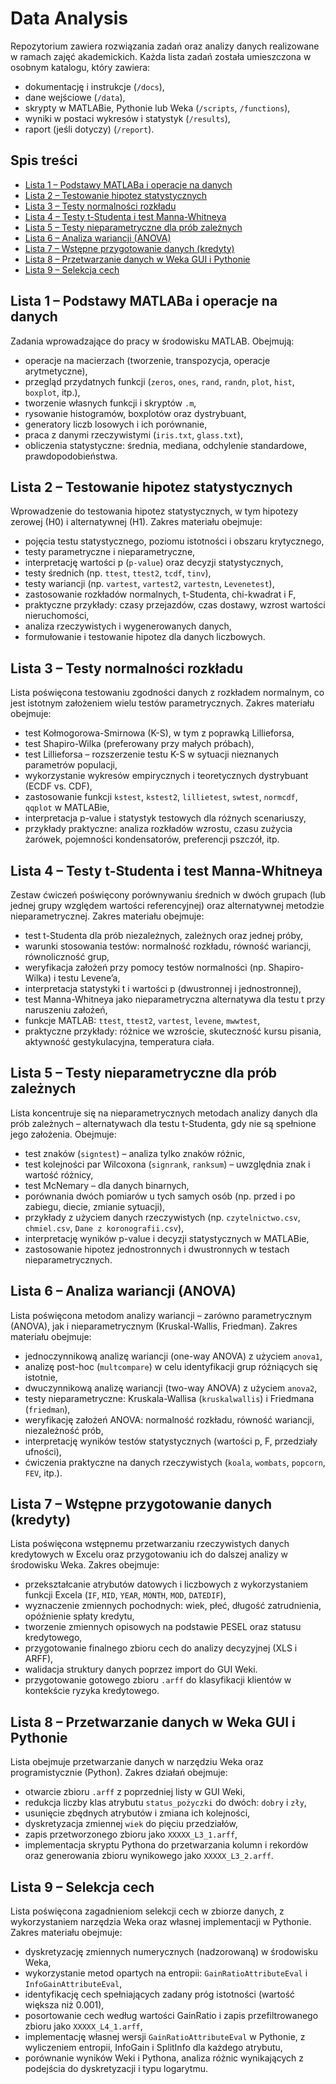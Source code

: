 # Data Analysis

Repozytorium zawiera rozwiązania zadań oraz analizy danych realizowane w ramach zajęć akademickich. Każda lista zadań została umieszczona w osobnym katalogu, który zawiera:

- dokumentację i instrukcje (`/docs`),
- dane wejściowe (`/data`),
- skrypty w MATLABie, Pythonie lub Weka (`/scripts`, `/functions`),
- wyniki w postaci wykresów i statystyk (`/results`),
- raport (jeśli dotyczy) (`/report`).

## Spis treści

- [Lista 1 – Podstawy MATLABa i operacje na danych](#lista-1--podstawy-matlaba-i-operacje-na-danych)
- [Lista 2 – Testowanie hipotez statystycznych](#lista-2--testowanie-hipotez-statystycznych)
- [Lista 3 – Testy normalności rozkładu](#lista-3--testy-normalności-rozkładu)
- [Lista 4 – Testy t-Studenta i test Manna-Whitneya](#lista-4--testy-t-studenta-i-test-manna-whitneya)
- [Lista 5 – Testy nieparametryczne dla prób zależnych](#lista-5--testy-nieparametryczne-dla-prób-zależnych)
- [Lista 6 – Analiza wariancji (ANOVA)](#lista-6--analiza-wariancji-anova)
- [Lista 7 – Wstępne przygotowanie danych (kredyty)](#lista-7--wstępne-przygotowanie-danych-kredyty)
- [Lista 8 – Przetwarzanie danych w Weka GUI i Pythonie](#lista-8--przetwarzanie-danych-w-weka-gui-i-pythonie)
- [Lista 9 – Selekcja cech](#lista-9--selekcja-cech)

## Lista 1 – Podstawy MATLABa i operacje na danych

Zadania wprowadzające do pracy w środowisku MATLAB. Obejmują:

- operacje na macierzach (tworzenie, transpozycja, operacje arytmetyczne),
- przegląd przydatnych funkcji (`zeros`, `ones`, `rand`, `randn`, `plot`, `hist`, `boxplot`, itp.),
- tworzenie własnych funkcji i skryptów `.m`,
- rysowanie histogramów, boxplotów oraz dystrybuant,
- generatory liczb losowych i ich porównanie,
- praca z danymi rzeczywistymi (`iris.txt`, `glass.txt`),
- obliczenia statystyczne: średnia, mediana, odchylenie standardowe, prawdopodobieństwa.

## Lista 2 – Testowanie hipotez statystycznych

Wprowadzenie do testowania hipotez statystycznych, w tym hipotezy zerowej (H0) i alternatywnej (H1). Zakres materiału obejmuje:

- pojęcia testu statystycznego, poziomu istotności i obszaru krytycznego,
- testy parametryczne i nieparametryczne,
- interpretację wartości p (`p-value`) oraz decyzji statystycznych,
- testy średnich (np. `ttest`, `ttest2`, `tcdf`, `tinv`),
- testy wariancji (np. `vartest`, `vartest2`, `vartestn`, `Levenetest`),
- zastosowanie rozkładów normalnych, t-Studenta, chi-kwadrat i F,
- praktyczne przykłady: czasy przejazdów, czas dostawy, wzrost wartości nieruchomości,
- analiza rzeczywistych i wygenerowanych danych,
- formułowanie i testowanie hipotez dla danych liczbowych.

## Lista 3 – Testy normalności rozkładu

Lista poświęcona testowaniu zgodności danych z rozkładem normalnym, co jest istotnym założeniem wielu testów parametrycznych. Zakres materiału obejmuje:

- test Kołmogorowa-Smirnowa (K-S), w tym z poprawką Lillieforsa,
- test Shapiro-Wilka (preferowany przy małych próbach),
- test Lillieforsa – rozszerzenie testu K-S w sytuacji nieznanych parametrów populacji,
- wykorzystanie wykresów empirycznych i teoretycznych dystrybuant (ECDF vs. CDF),
- zastosowanie funkcji `kstest`, `kstest2`, `lillietest`, `swtest`, `normcdf`, `qqplot` w MATLABie,
- interpretacja p-value i statystyk testowych dla różnych scenariuszy,
- przykłady praktyczne: analiza rozkładów wzrostu, czasu zużycia żarówek, pojemności kondensatorów, preferencji pszczół, itp.

## Lista 4 – Testy t-Studenta i test Manna-Whitneya

Zestaw ćwiczeń poświęcony porównywaniu średnich w dwóch grupach (lub jednej grupy względem wartości referencyjnej) oraz alternatywnej metodzie nieparametrycznej. Zakres materiału obejmuje:

- test t-Studenta dla prób niezależnych, zależnych oraz jednej próby,
- warunki stosowania testów: normalność rozkładu, równość wariancji, równoliczność grup,
- weryfikacja założeń przy pomocy testów normalności (np. Shapiro-Wilka) i testu Levene’a,
- interpretacja statystyki t i wartości p (dwustronnej i jednostronnej),
- test Manna-Whitneya jako nieparametryczna alternatywa dla testu t przy naruszeniu założeń,
- funkcje MATLAB: `ttest`, `ttest2`, `vartest`, `levene`, `mwwtest`,
- praktyczne przykłady: różnice we wzroście, skuteczność kursu pisania, aktywność gestykulacyjna, temperatura ciała.

## Lista 5 – Testy nieparametryczne dla prób zależnych

Lista koncentruje się na nieparametrycznych metodach analizy danych dla prób zależnych – alternatywach dla testu t-Studenta, gdy nie są spełnione jego założenia. Obejmuje:

- test znaków (`signtest`) – analiza tylko znaków różnic,
- test kolejności par Wilcoxona (`signrank`, `ranksum`) – uwzględnia znak i wartość różnicy,
- test McNemary – dla danych binarnych,
- porównania dwóch pomiarów u tych samych osób (np. przed i po zabiegu, diecie, zmianie sytuacji),
- przykłady z użyciem danych rzeczywistych (np. `czytelnictwo.csv`, `chmiel.csv`, `Dane z koronografii.csv`),
- interpretację wyników p-value i decyzji statystycznych w MATLABie,
- zastosowanie hipotez jednostronnych i dwustronnych w testach nieparametrycznych.

## Lista 6 – Analiza wariancji (ANOVA)

Lista poświęcona metodom analizy wariancji – zarówno parametrycznym (ANOVA), jak i nieparametrycznym (Kruskal-Wallis, Friedman). Zakres materiału obejmuje:

- jednoczynnikową analizę wariancji (one-way ANOVA) z użyciem `anova1`,
- analizę post-hoc (`multcompare`) w celu identyfikacji grup różniących się istotnie,
- dwuczynnikową analizę wariancji (two-way ANOVA) z użyciem `anova2`,
- testy nieparametryczne: Kruskala-Wallisa (`kruskalwallis`) i Friedmana (`friedman`),
- weryfikację założeń ANOVA: normalność rozkładu, równość wariancji, niezależność prób,
- interpretację wyników testów statystycznych (wartości p, F, przedziały ufności),
- ćwiczenia praktyczne na danych rzeczywistych (`koala`, `wombats`, `popcorn`, `FEV`, itp.).

## Lista 7 – Wstępne przygotowanie danych (kredyty)

Lista poświęcona wstępnemu przetwarzaniu rzeczywistych danych kredytowych w Excelu oraz przygotowaniu ich do dalszej analizy w środowisku Weka. Zakres obejmuje:

- przekształcanie atrybutów datowych i liczbowych z wykorzystaniem funkcji Excela (`IF`, `MID`, `YEAR`, `MONTH`, `MOD`, `DATEDIF`),
- wyznaczenie zmiennych pochodnych: wiek, płeć, długość zatrudnienia, opóźnienie spłaty kredytu,
- tworzenie zmiennych opisowych na podstawie PESEL oraz statusu kredytowego,
- przygotowanie finalnego zbioru cech do analizy decyzyjnej (XLS i ARFF),
- walidacja struktury danych poprzez import do GUI Weki.
- przygotowanie gotowego zbioru `.arff` do klasyfikacji klientów w kontekście ryzyka kredytowego.

## Lista 8 – Przetwarzanie danych w Weka GUI i Pythonie

Lista obejmuje przetwarzanie danych w narzędziu Weka oraz programistycznie (Python). Zakres działań obejmuje:

- otwarcie zbioru `.arff` z poprzedniej listy w GUI Weki,
- redukcja liczby klas atrybutu `status_pożyczki` do dwóch: `dobry` i `zły`,
- usunięcie zbędnych atrybutów i zmiana ich kolejności,
- dyskretyzacja zmiennej `wiek` do pięciu przedziałów,
- zapis przetworzonego zbioru jako `XXXXX_L3_1.arff`,
- implementacja skryptu Pythona do przetwarzania kolumn i rekordów oraz generowania zbioru wynikowego jako `XXXXX_L3_2.arff`.

## Lista 9 – Selekcja cech

Lista poświęcona zagadnieniom selekcji cech w zbiorze danych, z wykorzystaniem narzędzia Weka oraz własnej implementacji w Pythonie. Zakres materiału obejmuje:

- dyskretyzację zmiennych numerycznych (nadzorowaną) w środowisku Weka,
- wykorzystanie metod opartych na entropii: `GainRatioAttributeEval` i `InfoGainAttributeEval`,
- identyfikację cech spełniających zadany próg istotności (wartość większa niż 0.001),
- posortowanie cech według wartości GainRatio i zapis przefiltrowanego zbioru jako `XXXXX_L4_1.arff`,
- implementację własnej wersji `GainRatioAttributeEval` w Pythonie, z wyliczeniem entropii, InfoGain i SplitInfo dla każdego atrybutu,
- porównanie wyników Weki i Pythona, analiza różnic wynikających z podejścia do dyskretyzacji i typu logarytmu.

